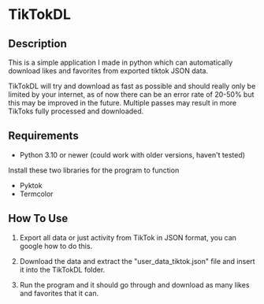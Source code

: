 # TikTokDL

## Description

This is a simple application I made in python which can automatically download likes and favorites from exported tiktok JSON data.

TikTokDL will try and download as fast as possible and should really only be limited by your internet, as of now there can be an error rate of 20-50% but this may be improved in the future. Multiple passes may result in more TikToks fully processed and downloaded.

## Requirements

- Python 3.10 or newer (could work with older versions, haven't tested)

Install these two libraries for the program to function

- Pyktok
- Termcolor

## How To Use

1. Export all data or just activity from TikTok in JSON format, you can google how to do this.

2. Download the data and extract the "user_data_tiktok.json" file and insert it into the TikTokDL folder.

3. Run the program and it should go through and download as many likes and favorites that it can.

